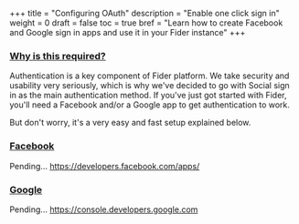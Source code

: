 +++
title = "Configuring OAuth"
description = "Enable one click sign in"
weight = 0
draft = false
toc = true
bref = "Learn how to create Facebook and Google sign in apps and use it in your Fider instance"
+++

<h3 class="section-head" id="h-basic-template"><a href="#h-basic-template">Why is this required?</a></h3>

Authentication is a key component of Fider platform. We take security and usability very seriously, which is why we've decided to go with Social sign in as the main authentication method. If you've just got started with Fider, you'll need a Facebook and/or a Google app to get authentication to work.

But don't worry, it's a very easy and fast setup explained below.

<h3 class="section-head" id="h-basic-template"><a href="#h-basic-template">Facebook</a></h3>

Pending... https://developers.facebook.com/apps/

<h3 class="section-head" id="h-basic-template"><a href="#h-basic-template">Google</a></h3>

Pending... https://console.developers.google.com